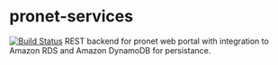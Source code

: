 # pronet-services
[![Build Status](https://magnum.travis-ci.com/mrugenmike/pronet-services.svg?token=LRbLYZrWwfpNiEC8vcxk&branch=master)](https://magnum.travis-ci.com/mrugenmike/pronet-services)
REST backend for pronet web portal with integration to Amazon RDS and Amazon DynamoDB for persistance.
